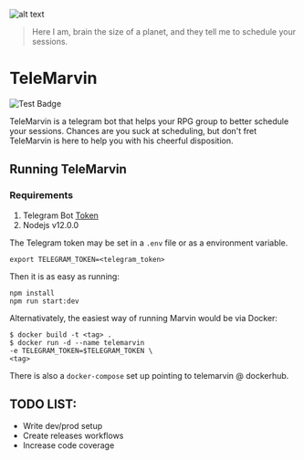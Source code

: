 ![alt text](https://randomactsofwhimsy.files.wordpress.com/2010/06/robot-marvin.jpg?w=250&h=300)


> Here I am, brain the size of a planet, and they tell me to schedule your sessions.

# TeleMarvin

![Test Badge](https://github.com/Hamitay/TeleMarvin/workflows/Unit%20Tests/badge.svg)

TeleMarvin is a telegram bot that helps your RPG group to better schedule your sessions. Chances are you suck at scheduling, but don't fret TeleMarvin is here to help you with his cheerful disposition.

## Running TeleMarvin

### Requirements
1. Telegram Bot [Token](https://core.telegram.org/bots/api)
3. Nodejs v12.0.0

The Telegram token may be set in a `.env` file or as a environment variable.

```
export TELEGRAM_TOKEN=<telegram_token>
```

Then it is as easy as running:
```
npm install
npm run start:dev
```

Alternativately, the easiest way of running Marvin would be via Docker:

```
$ docker build -t <tag> .
$ docker run -d --name telemarvin
-e TELEGRAM_TOKEN=$TELEGRAM_TOKEN \
<tag>
```

There is also a `docker-compose` set up pointing to telemarvin @ dockerhub.


## TODO LIST:
* Write dev/prod setup
* Create releases workflows
* Increase code coverage

